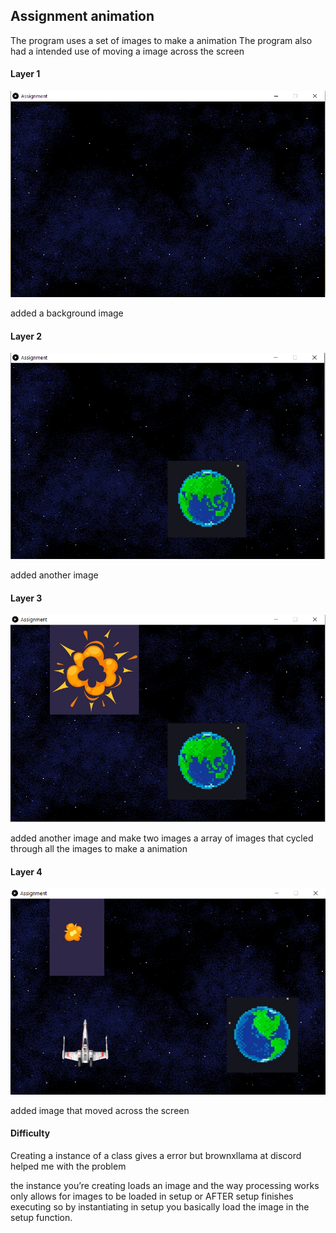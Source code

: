 ## Assignment animation

The program uses a set of images to make a animation 
The program also had a intended use of moving a image across the screen

#### Layer 1

![](pic1.png)

added a background image 

#### Layer 2

![](pic2.png)

added another image 

#### Layer 3

![](pic3.png)

added another image and make two images a array of images that cycled through all the images to make a animation

#### Layer 4

![](pic4.png)

 added image that moved across the screen 

#### Difficulty

Creating a instance of a class gives a error but brownxllama at discord helped me with the problem

the instance you’re creating loads an image and the way processing works only allows for images to be loaded in setup or AFTER setup finishes executing so by instantiating in setup you basically load the image in the setup function.

